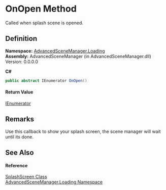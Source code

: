 # OnOpen Method


Called when splash scene is opened.



## Definition
**Namespace:** <a href="N_AdvancedSceneManager_Loading">AdvancedSceneManager.Loading</a>  
**Assembly:** AdvancedSceneManager (in AdvancedSceneManager.dll) Version: 0.0.0.0

**C#**
``` C#
public abstract IEnumerator OnOpen()
```



#### Return Value
<a href="https://learn.microsoft.com/dotnet/api/system.collections.ienumerator" target="_blank" rel="noopener noreferrer">IEnumerator</a>

## Remarks
Use this callback to show your splash screen, the scene manager will wait until its done.

## See Also


#### Reference
<a href="T_AdvancedSceneManager_Loading_SplashScreen">SplashScreen Class</a>  
<a href="N_AdvancedSceneManager_Loading">AdvancedSceneManager.Loading Namespace</a>  
